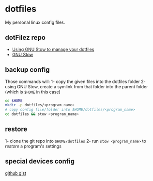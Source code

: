 # dotfiles
My personal linux config files.

## dotFilez repo
- [Using GNU Stow to manage your dotfiles](http://brandon.invergo.net/news/2012-05-26-using-gnu-stow-to-manage-your-dotfiles.html)
- [GNU Stow](http://www.gnu.org/software/stow/)

## backup config

Those commands will:
1- copy the given files into the dotfiles folder
2- using GNU Stow, create a symlink from that folder into the parent folder (which is `$HOME` in this case)

```bash
cd $HOME
mkdir -p dotfiles/<program_name>
# copy config file/folder into $HOME/dotfiles/<program_name>
cd dotfiles && stow <program_name>
```

## restore
1- clone the git repo into `$HOME/dotfiles`
2- run `stow <program_name>` to _restore_ a program's settings


## special devices config
[github gist](https://gist.github.com/mdupuis13/3d0a4f265e8fbbfe098baf290c8bf043)
